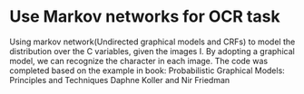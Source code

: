 # Use Markov networks for OCR task
Using markov network(Undirected graphical models and CRFs) to model the distribution over the C variables, given the images I. By adopting a graphical model, we can recognize the character in each image. 
The code was completed based on the example in book: Probabilistic Graphical Models: Principles and Techniques Daphne Koller and Nir Friedman
